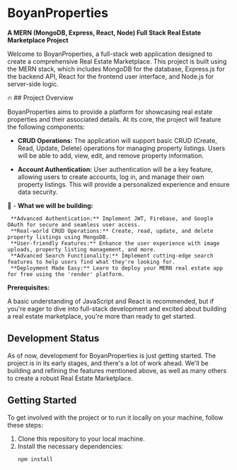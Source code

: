 # BoyanProperties

**A MERN (MongoDB, Express, React, Node) Full Stack Real Estate Marketplace Project**

Welcome to BoyanProperties, a full-stack web application designed to create a comprehensive Real Estate Marketplace. This project is built using the MERN stack, which includes MongoDB for the database, Express.js for the backend API, React for the frontend user interface, and Node.js for server-side logic.

🔥 ## Project Overview

BoyanProperties aims to provide a platform for showcasing real estate properties and their associated details. At its core, the project will feature the following components:

- **CRUD Operations:** The application will support basic CRUD (Create, Read, Update, Delete) operations for managing property listings. Users will be able to add, view, edit, and remove property information.

- **Account Authentication:** User authentication will be a key feature, allowing users to create accounts, log in, and manage their own property listings. This will provide a personalized experience and ensure data security.

:wrench: - **What we will be building:**

     **Advanced Authentication:** Implement JWT, Firebase, and Google OAuth for secure and seamless user access.
     **Real-world CRUD Operations:** Create, read, update, and delete property listings using MongoDB.
     **User-friendly Features:** Enhance the user experience with image uploads, property listing management, and more.
     **Advanced Search Functionality:** Implement cutting-edge search features to help users find what they're looking for.
     **Deployment Made Easy:** Learn to deploy your MERN real estate app for free using the 'render' platform.

 **Prerequisites:**

A basic understanding of JavaScript and React is recommended, but if you're eager to dive into full-stack development and excited about building a real estate marketplace, you're more than ready to get started.

## Development Status

As of now, development for BoyanProperties is just getting started. The project is in its early stages, and there's a lot of work ahead. We'll be building and refining the features mentioned above, as well as many others to create a robust Real Estate Marketplace.

## Getting Started

To get involved with the project or to run it locally on your machine, follow these steps:

1. Clone this repository to your local machine.
2. Install the necessary dependencies:
   ```bash
   npm install
   ```
